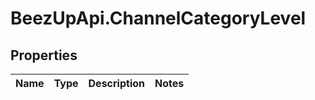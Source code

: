 # BeezUpApi.ChannelCategoryLevel

## Properties
Name | Type | Description | Notes
------------ | ------------- | ------------- | -------------


